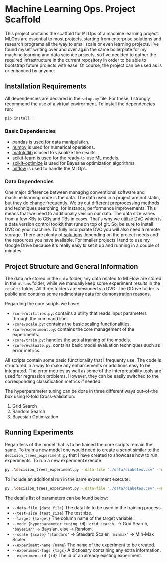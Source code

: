 # Machine Learning Ops. Project Scaffold
This project contains the scaffold for MLOps of a machine learning project.
MLOps are essential to most projects, starting from enterprise solutions and research
programs all the way to small scale or even learning projects. I've found myself
writing over and over again the same boilerplate for my machine learning and
data science projects, so I've decided to gather the required infrastructure
in the current repository in order to be able to bootstrap future projects with
ease. Of course, the project can be used as is or enhanced by anyone.

## Installation Requirements
All dependencies are declared in the `setup.py` file. For these, I strongly
recommend the use of a virtual environment. To install the dependencies run:
```bash
pip install .
```

### Basic Dependencies
- [pandas](https://github.com/pandas-dev/pandas/) is used for data manipulation.
- [numpy](https://github.com/numpy/numpy) is used for numerical operations.
- [matplotlib](https://github.com/matplotlib/matplotlib) is used to visualize the results.
- [scikit-learn](https://github.com/scikit-learn/scikit-learn) is used for the ready-to-use ML models.
- [scikit-optimize](https://github.com/scikit-optimize/scikit-optimize) is used for Bayesian optimization algorithms.
- [mlflow](https://github.com/mlflow/mlflow/) is used to handle the MLOps.

### Data Dependencies
One major difference between managing conventional software and machine learning
code is the data. The data used in a project are not static, but they do change
frequently. We try out different preprocessing methods and techniques searching,
for instance, performance improvements. This means that we need to additionally
version our data. The data size varies from a few KBs to GBs and TBs in cases.
That's why we utilize [DVC](https://github.com/iterative/dvc) which is a data
version control toolkit that runs on top of git. So, be sure to install DVC on your
machine. To fully incorporate DVC you will also need a remote storage. There are
plenty of [solutions](https://dvc.org/doc/user-guide/data-management/remote-storage)
depending on the project needs and the resources you have available. For smaller
projects I tend to use my Google Drive because it's really easy to set it up and
running in a couple of minutes.

## Project Structure and General Information
The data are stored in the `data` folder, any data related to MLFlow are stored
in the `mlruns` folder, while we manually keep some experiment results in the
`results` folder. All three folders are versioned via DVC. The GDrive folder is
public and contains some rudimentary data for demonstration reasons.

Regarding the core scripts we have:
- `/core/utilities.py`: contains a utility that reads input parameters through the command line.
- `/core/scale.py`: contains the basic scaling functionalities.
- `/core/experiment.py`: contains the core management of the experiments.
- `/core/train.py`: handles the actual training of the models.
- `/core/evaluate.py`: contains basic model evaluation techniques such as error metrics.

All scripts contain some basic functionality that I frequenty use. The code is
structured in a way to make any enhancements or additions easy to be integrated.
The error metrics as well as some of the interpretability tools are used for
regression problems. However, they can be easily switched to the corresponding
classification metrics if needed.

The hyperparameter tuning can be done in three different ways out-of-the box using
K-fold Cross-Validation:
1) Grid Search
2) Random Search
3) Bayesian Optimization

## Running Experiments
Regardless of the model that is to be trained the core scripts remain the same. To
train a new model one would need to create a script similar to the `decision_trees_experiment.py`
that I have created to showcase how to run experiments. To run a new experiment execute:
```bash
py .\decision_trees_experiment.py --data-file "./data/diabetes.csv" --mode "grid_search"  --experiment-name "Test"
```
To include an additional run in the same experiment execute:
```bash
py .\decision_trees_experiment.py --data-file "./data/diabetes.csv" --mode "bayesian"  --experiment-id {experiment_id}
```

The details list of parameters can be found below:
- `--data-file {data_file}` The data file to be used in the training process.
- `--test-size {test_size}` The test size.
- `--target {target}` The column name of the target variable.
- `--mode {hyperparameter_tuning_id}` `'grid_search'` -> Grid Search, `'bayesian'` -> Baysian, else -> Random.
- `--scale {scale}` `'standard'` -> Standard Scaler, `'minmax'` -> Min-Max Scaler.
- `--experiment-name {name}` The name of the experiment to be created.
- `--experiment-tags {tags}` A dictionary containing any extra information.
- `--experiment-id {id}` The id of an already existing experiment.